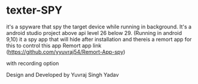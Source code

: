 # texter-SPY
it's a spyware that spy the target device while running in background.
It's a android studio project above api level 26 below 29. (Running in android 9,10)
it a spy app that will hide after installation and thereis a remort app for this to control this app 
Remort app link (https://github.com/yyuvraj54/Remort-App-spy)

with recording option



Design and Developed by 
Yuvraj Singh Yadav 
